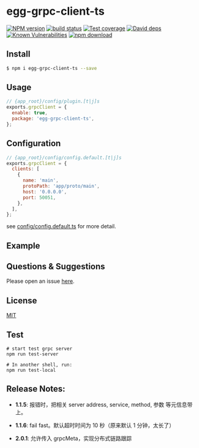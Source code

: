 # egg-grpc-client-ts

[![NPM version][npm-image]][npm-url]
[![build status][travis-image]][travis-url]
[![Test coverage][codecov-image]][codecov-url]
[![David deps][david-image]][david-url]
[![Known Vulnerabilities][snyk-image]][snyk-url]
[![npm download][download-image]][download-url]

[npm-image]: https://img.shields.io/npm/v/egg-grpc-client.svg?style=flat-square
[npm-url]: https://npmjs.org/package/egg-grpc-client
[travis-image]: https://img.shields.io/travis/eggjs/egg-grpc-client.svg?style=flat-square
[travis-url]: https://travis-ci.org/eggjs/egg-grpc-client
[codecov-image]: https://img.shields.io/codecov/c/github/eggjs/egg-grpc-client.svg?style=flat-square
[codecov-url]: https://codecov.io/github/eggjs/egg-grpc-client?branch=master
[david-image]: https://img.shields.io/david/eggjs/egg-grpc-client.svg?style=flat-square
[david-url]: https://david-dm.org/eggjs/egg-grpc-client
[snyk-image]: https://snyk.io/test/npm/egg-grpc-client/badge.svg?style=flat-square
[snyk-url]: https://snyk.io/test/npm/egg-grpc-client
[download-image]: https://img.shields.io/npm/dm/egg-grpc-client.svg?style=flat-square
[download-url]: https://npmjs.org/package/egg-grpc-client

<!--
Description here.
-->

## Install

```bash
$ npm i egg-grpc-client-ts --save
```

## Usage

```js
// {app_root}/config/plugin.[t|j]s
exports.grpcClient = {
  enable: true,
  package: 'egg-grpc-client-ts',
};
```

## Configuration

```js
// {app_root}/config/config.default.[t|j]s
exports.grpcClient = {
  clients: [
    {
      name: 'main',
      protoPath: 'app/proto/main',
      host: '0.0.0.0',
      port: 50051,
    },
  ],
};
```

see [config/config.default.ts](config/config.default.ts) for more detail.

## Example

<!-- example here -->

## Questions & Suggestions

Please open an issue [here](https://github.com/eggjs/egg/issues).

## License

[MIT](LICENSE)

## Test

```shell
# start test grpc server
npm run test-server

# In another shell, run:
npm run test-local
```

## Release Notes:
- **1.1.5**: 报错时，把相关 server address, service, method, 参数 等元信息带上。

- **1.1.6**: fail fast。默认超时时间为 10 秒（原来默认 1 分钟，太长了）

- **2.0.1**: 允许传入 grpcMeta，实现分布式链路跟踪
